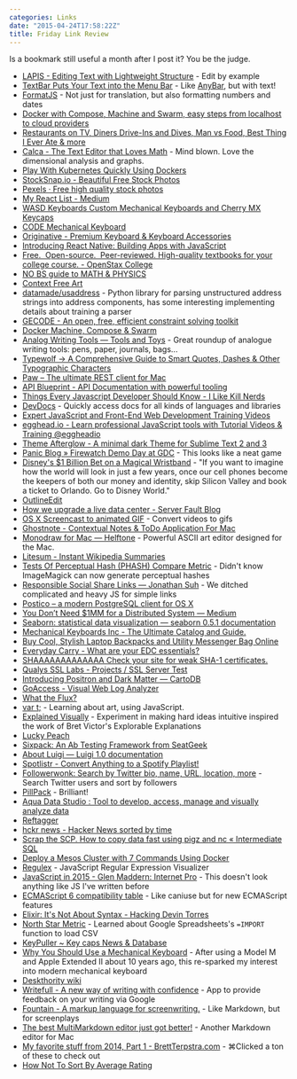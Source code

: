 ```yaml
---
categories: Links
date: "2015-04-24T17:58:22Z"
title: Friday Link Review
---
```


Is a bookmark still useful a month after I post it? You be the judge.

* [LAPIS - Editing Text with Lightweight Structure](http://groups.csail.mit.edu/uid/lapis/) - Edit by example
* [TextBar Puts Your Text into the Menu Bar](http://www.macstories.net/mac/textbar-puts-your-text-into-the-menu-bar/) - Like [AnyBar](https://github.com/tonsky/AnyBar), but with text!
* [FormatJS](http://formatjs.io/) - Not just for translation, but also formatting numbers and dates
* [Docker with Compose, Machine and Swarm, easy steps from localhost to cloud providers](http://flurdy.com/docs/docker/docker_compose_machine_swarm_cloud.html)
* [Restaurants on TV, Diners Drive-Ins and Dives, Man vs Food, Best Thing I Ever Ate & more](http://www.tvfoodmaps.com/)
* [Calca - The Text Editor that Loves Math](http://calca.io/) - Mind blown. Love the dimensional analysis and graphs.
* [Play With Kubernetes Quickly Using Dockers](https://zwischenzugs.wordpress.com/2015/04/06/play-with-kubernetes-quickly-using-docker/)
* [StockSnap.io - Beautiful Free Stock Photos](https://stocksnap.io/)
* [Pexels · Free high quality stock photos](http://www.pexels.com/)
* [My React List - Medium](http://nzzl.me/1xULEW7)
* [WASD Keyboards Custom Mechanical Keyboards and Cherry MX Keycaps](http://www.wasdkeyboards.com/)
* [CODE Mechanical Keyboard](https://codekeyboards.com/)
* [Originative - Premium Keyboard & Keyboard Accessories](http://www.originativeco.com/)
* [Introducing React Native: Building Apps with JavaScript](http://www.raywenderlich.com/99473/introducing-react-native-building-apps-javascript)
* [Free.  Open-source.  Peer-reviewed. High-quality textbooks for your college course. - OpenStax College](https://openstaxcollege.org/books)
* [NO BS guide to MATH & PHYSICS](http://nobsgui.de/to/MATHandPHYSICS/)
* [Context Free Art](http://www.contextfreeart.org/)
* [datamade/usaddress](https://github.com/datamade/usaddress) - Python library for parsing unstructured address strings into address components, has some interesting implementing details about training a parser
* [GECODE - An open, free, efficient constraint solving toolkit](http://www.gecode.org/)
* [Docker Machine, Compose & Swarm](http://nzzl.me/1BxGrOP)
* [Analog Writing Tools — Tools and Toys](http://toolsandtoys.net/guides/analog-writing-tools/) - Great roundup of analogue writing tools: pens, paper, journals, bags...
* [Typewolf → A Comprehensive Guide to Smart Quotes, Dashes & Other Typographic Characters](http://www.typewolf.com/cheatsheet)
* [Paw – The ultimate REST client for Mac](https://luckymarmot.com/paw)
* [API Blueprint - API Documentation with powerful tooling](https://apiblueprint.org/)
* [Things Every Javascript Developer Should Know - I Like Kill Nerds](http://ilikekillnerds.com/2015/03/things-every-javascript-developer-should-know/)
* [DevDocs](http://devdocs.io/) - Quickly access docs for all kinds of languages and libraries
* [Expert JavaScript and Front-End Web Development Training Videos](https://frontendmasters.com/)
* [egghead.io - Learn professional JavaScript tools with Tutorial Videos & Training @eggheadio](https://egghead.io/)
* [Theme Afterglow - A minimal dark Theme for Sublime Text 2 and 3](http://yabatadesign.github.io/afterglow-theme/)
* [Panic Blog » Firewatch Demo Day at GDC](http://www.panic.com/blog/firewatch-demo-day-at-gdc/) - This looks like a neat game
* [Disney's $1 Billion Bet on a Magical Wristband](http://www.wired.com/2015/03/disney-magicband/) - "If you want to imagine how the world will look in just a few years, once our cell phones become the keepers of both our money and identity, skip Silicon Valley and book a ticket to Orlando. Go to Disney World."
* [OutlineEdit](http://outlineedit.com/)
* [How we upgrade a live data center - Server Fault Blog](http://blog.serverfault.com/2015/03/05/how-we-upgrade-a-live-data-center/)
* [OS X Screencast to animated GIF](https://gist.github.com/dergachev/4627207) - Convert videos to gifs
* [Ghostnote - Contextual Notes & ToDo Application For Mac](http://www.ghostnoteapp.com/)
* [Monodraw for Mac — Helftone](http://monodraw.helftone.com/) - Powerful ASCII art editor designed for the Mac.
* [Litesum - Instant Wikipedia Summaries](http://litesum.com/)
* [Tests Of Perceptual Hash (PHASH) Compare Metric](http://www.fmwconcepts.com/misc_tests/perceptual_hash_test_results_510/index.html) - Didn't know ImageMagick can now generate perceptual hashes
* [Responsible Social Share Links — Jonathan Suh](https://jonsuh.com/blog/social-share-links/) - We ditched complicated and heavy JS for simple links
* [Postico – a modern PostgreSQL client for OS X](http://eggerapps.at/postico/)
* [You Don’t Need $1MM for a Distributed System — Medium](https://medium.com/@dan.ellis/you-dont-need-1mm-for-a-distributed-system-70901d4741e1)
* [Seaborn: statistical data visualization — seaborn 0.5.1 documentation](http://stanford.edu/~mwaskom/software/seaborn/index.html)
* [Mechanical Keyboards Inc - The Ultimate Catalog and Guide.](http://mechanicalkeyboards.com/)
* [Buy Cool, Stylish Laptop Backpacks and Utility Messenger Bag Online](http://www.cargo-works.com/)
* [Everyday Carry - What are your EDC essentials?](http://everydaycarry.com/)
* [SHAAAAAAAAAAAAA Check your site for weak SHA-1 certificates.](https://shaaaaaaaaaaaaa.com/)
* [Qualys SSL Labs - Projects / SSL Server Test](https://www.ssllabs.com/ssltest/)
* [Introducing Positron and Dark Matter — CartoDB](http://cartodb.com/basemaps/)
* [GoAccess - Visual Web Log Analyzer](http://goaccess.io/)
* [What the Flux?](http://jonathancreamer.com/what-the-flux/)
* [var t;](http://vart.institute/) - Learning about art, using JavaScript.
* [Explained Visually](http://setosa.io/ev/) - Experiment in making hard ideas intuitive inspired the work of Bret Victor's Explorable Explanations
* [Lucky Peach](http://luckypeach.com/)
* [Sixpack: An Ab Testing Framework from SeatGeek](http://sixpack.seatgeek.com/)
* [About Luigi — Luigi 1.0 documentation](http://luigi.readthedocs.org/en/latest/)
* [Spotlistr - Convert Anything to a Spotify Playlist!](http://spotlistr.herokuapp.com/#/splash/)
* [Followerwonk: Search by Twitter bio, name, URL, location, more](https://followerwonk.com/bio) - Search Twitter users and sort by followers
* [PillPack](https://www.pillpack.com/) - Brilliant!
* [Aqua Data Studio : Tool to develop, access, manage and visually analyze data](http://www.aquafold.com/aquadatastudio.html)
* [Reftagger](http://reftagger.com/)
* [hckr news - Hacker News sorted by time](http://hckrnews.com/)
* [Scrap the SCP. How to copy data fast using pigz and nc « Intermediate SQL](http://intermediatesql.com/linux/scrap-the-scp-how-to-copy-data-fast-using-pigz-and-nc/)
* [Deploy a Mesos Cluster with 7 Commands Using Docker](https://medium.com/@gargar454/deploy-a-mesos-cluster-with-7-commands-using-docker-57951e020586)
* [Regulex](http://jex.im/regulex/#!embed=false&flags=&re=%5E(a%7Cb)*%3F%24) - JavaScript Regular Expression Visualizer
* [JavaScript in 2015 - Glen Maddern: Internet Pro](http://glenmaddern.com/articles/javascript-in-2015) - This doesn't look anything like JS I've written before
* [ECMAScript 6 compatibility table](http://kangax.github.io/compat-table/es6/) - Like caniuse but for new ECMAScript features
* [Elixir: It's Not About Syntax - Hacking Devin Torres](http://devintorr.es/blog/2013/06/11/elixir-its-not-about-syntax/)
* [North Star Metric](http://robots.thoughtbot.com/north-star-metric) - Learned about Google Spreadsheets's `=IMPORT` function to load CSV
* [KeyPuller ~ Key caps News & Database](http://keypuller.com/)
* [Why You Should Use a Mechanical Keyboard](http://robots.thoughtbot.com/why-you-should-use-a-mechanical-keyboard) - After using a Model M and Apple Extended II about 10 years ago, this re-sparked my interest into modern mechanical keyboard
* [Deskthority wiki](http://deskthority.net/wiki/Main_Page)
* [Writefull - A new way of writing with confidence](http://writefullapp.com/) - App to provide feedback on your writing via Google
* [Fountain - A markup language for screenwriting.](http://fountain.io/) - Like Markdown, but for screenplays
* [The best MultiMarkdown editor just got better!](http://multimarkdown.com/) - Another Markdown editor for Mac
* [My favorite stuff from 2014, Part 1 - BrettTerpstra.com](http://brettterpstra.com/2015/01/05/my-favorite-apps-of-2014-part-1/) - ⌘Clicked a ton of these to check out
* [How Not To Sort By Average Rating](http://www.evanmiller.org/how-not-to-sort-by-average-rating.html)
